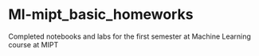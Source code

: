 # Ml-mipt_basic_homeworks
Completed notebooks and labs for the first semester at Machine Learning course at MIPT
